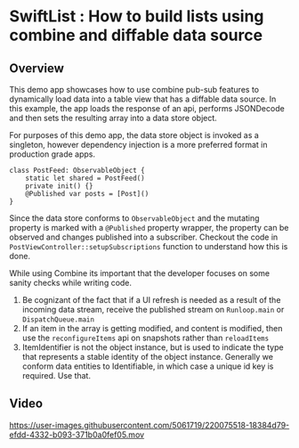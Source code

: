 # SwiftList : How to build lists using combine and diffable data source


## Overview
This demo app showcases how to use combine pub-sub features to dynamically load data into a table view that has a diffable data source. In this example, the app loads the response of an api, performs JSONDecode and then sets the resulting array into a data store object. 

For purposes of this demo app, the data store object is invoked as a singleton, however dependency injection is a more preferred format in production grade apps.

```
class PostFeed: ObservableObject {
    static let shared = PostFeed()
    private init() {}
    @Published var posts = [Post]()
}
```

Since the data store conforms to `ObservableObject` and the mutating property is marked with a `@Published` property wrapper, the property can be observed and changes published into a subscriber. Checkout the code in `PostViewController::setupSubscriptions` function to understand how this is done. 

While using Combine its important that the developer focuses on some sanity checks while writing code.
1. Be cognizant of the fact that if a UI refresh is needed as a result of the incoming data stream, receive the published stream on `Runloop.main` or `DispatchQueue.main`
2. If an item in the array is getting modified, and content is modified, then use the `reconfigureItems` api on snapshots rather than `reloadItems`
3. ItemIdentifier is not the object instance, but is used to indicate the type that represents a stable identity of the object instance. Generally we conform data entities to Identifiable, in which case a unique id key is required. Use that.  


## Video

https://user-images.githubusercontent.com/5061719/220075518-18384d79-efdd-4332-b093-371b0a0fef05.mov

